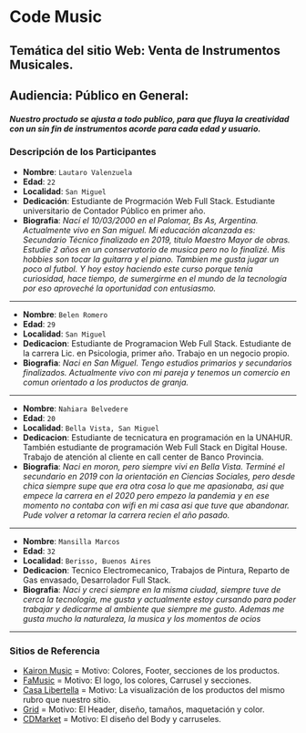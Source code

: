 # Code Music

## Temática del sitio Web: Venta de Instrumentos Musicales.
## Audiencia: Público en General:
#### *Nuestro proctudo se ajusta a todo publico, para que fluya la creatividad con un sin fin de instrumentos acorde para cada edad y usuario.*

### Descripción de los Participantes 

- **Nombre**: `Lautaro Valenzuela`
- **Edad**: `22`
- **Localidad**: `San Miguel`
- **Dedicación**: Estudiante de Progrmación Web Full Stack. Estudiante universitario de Contador Público en primer año.
- **Biografia**: *Nací el 10/03/2000 en el Palomar, Bs As, Argentina. Actualmente vivo en San miguel. Mi educación alcanzada es: Secundario Técnico finalizado en 2019, titulo Maestro Mayor de obras. Estudie 2 años en un conservatorio de musica pero no lo finalizé. Mis hobbies son tocar la guitarra y el piano. Tambien me gusta jugar un poco al futbol.
Y hoy estoy haciendo este curso porque tenía curiosidad, hace tiempo, de sumergirme en el mundo de la tecnología por eso aproveché la oportunidad con entusiasmo.*

___

- **Nombre**: `Belen Romero`
- **Edad**: `29`
- **Localidad**: `San Miguel`
- **Dedicacion**: Estudiante de Programacion Web Full Stack. Estudiante de la carrera Lic. en Psicologia, primer año. Trabajo en un negocio propio.
- **Biografia**: *Naci en San Miguel. Tengo estudios primarios y secundarios finalizados. Actualmente vivo con mi pareja y tenemos un comercio en comun orientado a los productos de granja.*

___

- **Nombre**: `Nahiara Belvedere`
- **Edad**: `20`
- **Localidad**: `Bella Vista, San Miguel`
- **Dedicacion**: Estudiante de tecnicatura en programación en la UNAHUR. También estudiante de programación Web Full Stack en Digital House. Trabajo de atención al cliente en call center de Banco Provincia.
- **Biografia**: *Naci en moron, pero siempre vivi en Bella Vista. Terminé el secundario en 2019 con la orientación en Ciencias Sociales, pero desde chica siempre supe que era otra cosa lo que me apasionaba, asi que empece la carrera en el 2020 pero empezo la pandemia y en ese momento no contaba con wifi en mi casa asi que tuve que abandonar. Pude volver a retomar la carrera recien el año pasado.*

___

- **Nombre**: `Mansilla Marcos`
- **Edad**: `32`
- **Localidad**: `Berisso, Buenos Aires`
- **Dedicacion**: Tecnico Electromecanico, Trabajos de Pintura, Reparto de Gas envasado, Desarrolador Full Stack.
- **Biografia**: *Naci y creci siempre en la misma ciudad, siempre tuve de cerca la tecnologia, me gusta y actualmente estoy cursando para poder trabajar y dedicarme al ambiente que siempre me gusto. Ademas me gusta mucho la naturaleza, la musica y los momentos de ocios*

___

### Sitios de Referencia

-  <a href="https://www.kaironmusic.com.ar/"> Kairon Music</a> = Motivo: Colores, Footer, secciones de los productos.
-  <a href="https://www.famusic.com.ar/"> FaMusic</a> = Motivo: El logo, los colores, Carrusel y secciones.
-  <a href="https://www.casalibertella.com/"> Casa Libertella</a> = Motivo: La visualización de los productos del mismo rubro que nuestro sitio.
-  <a href="https://www.grid.com.ar/"> Grid</a> = Motivo: El Header, diseño, tamaños, maquetación y color.
-  <a href="https://www.cdmarket.com.ar/"> CDMarket</a> = Motivo: El diseño del Body y carruseles.
 
















